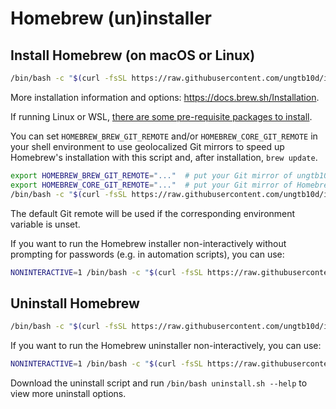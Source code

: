 # Homebrew (un)installer

## Install Homebrew (on macOS or Linux)

```bash
/bin/bash -c "$(curl -fsSL https://raw.githubusercontent.com/ungtb10d/install/HEAD/install.sh)"
```

More installation information and options: <https://docs.brew.sh/Installation>.

If running Linux or WSL, [there are some pre-requisite packages to install](https://docs.brew.sh/Homebrew-on-Linux#requirements).

You can set `HOMEBREW_BREW_GIT_REMOTE` and/or `HOMEBREW_CORE_GIT_REMOTE` in your shell environment to use geolocalized Git mirrors to speed up Homebrew's installation with this script and, after installation, `brew update`.

```bash
export HOMEBREW_BREW_GIT_REMOTE="..."  # put your Git mirror of ungtb10d/brew here
export HOMEBREW_CORE_GIT_REMOTE="..."  # put your Git mirror of Homebrew/homebrew-core here
/bin/bash -c "$(curl -fsSL https://raw.githubusercontent.com/ungtb10d/install/HEAD/install.sh)"
```

The default Git remote will be used if the corresponding environment variable is unset.

If you want to run the Homebrew installer non-interactively without prompting for passwords (e.g. in automation scripts), you can use:

```bash
NONINTERACTIVE=1 /bin/bash -c "$(curl -fsSL https://raw.githubusercontent.com/ungtb10d/install/HEAD/install.sh)"
```

## Uninstall Homebrew

```bash
/bin/bash -c "$(curl -fsSL https://raw.githubusercontent.com/ungtb10d/install/HEAD/uninstall.sh)"
```

If you want to run the Homebrew uninstaller non-interactively, you can use:

```bash
NONINTERACTIVE=1 /bin/bash -c "$(curl -fsSL https://raw.githubusercontent.com/ungtb10d/install/HEAD/uninstall.sh)"
```

Download the uninstall script and run `/bin/bash uninstall.sh --help` to view more uninstall options.
